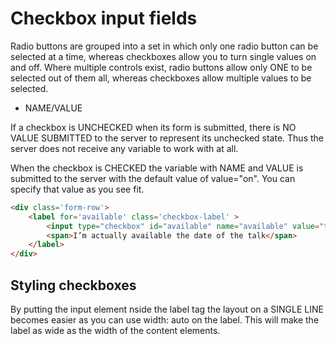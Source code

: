 # Checkbox input fields 
Radio buttons are grouped into a set in which only one radio button can be
selected at a time, whereas checkboxes allow you to turn single values on 
and off. Where multiple controls exist, radio buttons allow only ONE to be 
selected out of them all, whereas checkboxes allow multiple values to be 
selected.

- NAME/VALUE

If a checkbox is UNCHECKED when its form is submitted, there is NO VALUE
SUBMITTED to the server to represent its unchecked state. Thus the server
does not receive any variable to work with at all.

When the checkbox is CHECKED the variable with NAME and VALUE is submitted
to the server with the default value of value="on". You can specify that 
value as you see fit.
```HTML
<div class='form-row'>
    <label for='available' class='checkbox-label' >
        <input type="checkbox" id="available" name="available" value="true"/>
        <span>I’m actually available the date of the talk</span>
    </label>
</div>
```
## Styling checkboxes
By putting the input element nside the label tag the layout on a SINGLE LINE becomes easier as you can use width: auto on the label. This will make the label as wide as the width of the content elements.